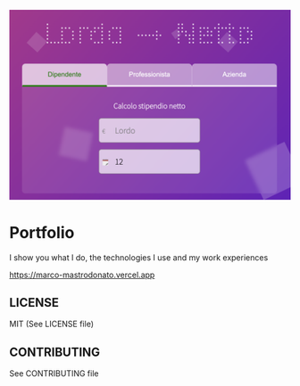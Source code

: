 ![](./thumbnail.png)

# Portfolio

I show you what I do, the technologies I use and my work experiences

https://marco-mastrodonato.vercel.app


## LICENSE

MIT (See LICENSE file)

## CONTRIBUTING

See CONTRIBUTING file